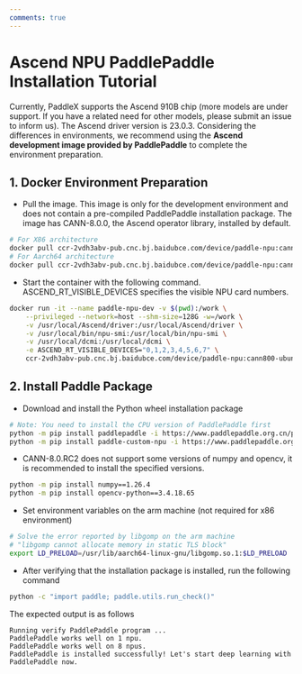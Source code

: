 ```yaml
---
comments: true
---
```


# Ascend NPU PaddlePaddle Installation Tutorial

Currently, PaddleX supports the Ascend 910B chip (more models are under support. If you have a related need for other models, please submit an issue to inform us). The Ascend driver version is 23.0.3. Considering the differences in environments, we recommend using the <b>Ascend development image provided by PaddlePaddle</b> to complete the environment preparation.

## 1. Docker Environment Preparation
* Pull the image. This image is only for the development environment and does not contain a pre-compiled PaddlePaddle installation package. The image has CANN-8.0.0, the Ascend operator library, installed by default.
```bash
# For X86 architecture
docker pull ccr-2vdh3abv-pub.cnc.bj.baidubce.com/device/paddle-npu:cann800-ubuntu20-npu-910b-base-x86_64-gcc84
# For Aarch64 architecture
docker pull ccr-2vdh3abv-pub.cnc.bj.baidubce.com/device/paddle-npu:cann800-ubuntu20-npu-910b-base-aarch64-gcc84
```
* Start the container with the following command. ASCEND_RT_VISIBLE_DEVICES specifies the visible NPU card numbers.
```bash
docker run -it --name paddle-npu-dev -v $(pwd):/work \
    --privileged --network=host --shm-size=128G -w=/work \
    -v /usr/local/Ascend/driver:/usr/local/Ascend/driver \
    -v /usr/local/bin/npu-smi:/usr/local/bin/npu-smi \
    -v /usr/local/dcmi:/usr/local/dcmi \
    -e ASCEND_RT_VISIBLE_DEVICES="0,1,2,3,4,5,6,7" \
    ccr-2vdh3abv-pub.cnc.bj.baidubce.com/device/paddle-npu:cann800-ubuntu20-npu-910b-base-$(uname -m)-gcc84 /bin/bash
```
## 2. Install Paddle Package
* Download and install the Python wheel installation package
```bash
# Note: You need to install the CPU version of PaddlePaddle first
python -m pip install paddlepaddle -i https://www.paddlepaddle.org.cn/packages/nightly/cpu
python -m pip install paddle-custom-npu -i https://www.paddlepaddle.org.cn/packages/nightly/npu
```
* CANN-8.0.RC2 does not support some versions of numpy and opencv, it is recommended to install the specified versions.
```bash
python -m pip install numpy==1.26.4
python -m pip install opencv-python==3.4.18.65
```
* Set environment variables on the arm machine (not required for x86 environment)
```bash
# Solve the error reported by libgomp on the arm machine
# "libgomp cannot allocate memory in static TLS block"
export LD_PRELOAD=/usr/lib/aarch64-linux-gnu/libgomp.so.1:$LD_PRELOAD
```
* After verifying that the installation package is installed, run the following command
```bash
python -c "import paddle; paddle.utils.run_check()"
```
The expected output is as follows

```
Running verify PaddlePaddle program ...
PaddlePaddle works well on 1 npu.
PaddlePaddle works well on 8 npus.
PaddlePaddle is installed successfully! Let's start deep learning with PaddlePaddle now.
```
